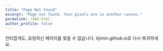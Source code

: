 ```yaml
---
title: "Page Not Found"
excerpt: "Page not found. Your pixels are in another canvas."
permalink: /404.html
author_profile: false
---
```


안타깝게도, 요청하신 페이지를 찾을 수 없습니다.
itjimin.github.io로 다시 복귀하세요.

<script>
  var GOOG_FIXURL_LANG = 'en';
  var GOOG_FIXURL_SITE = 'https://itsjimin.com'
</script>
<script src="https://linkhelp.clients.google.com/tbproxy/lh/wm/fixurl.js">
</script>
